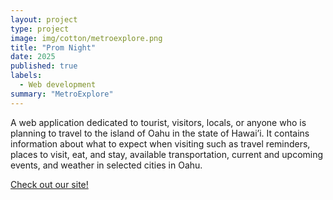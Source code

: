 ```yaml
---
layout: project
type: project
image: img/cotton/metroexplore.png
title: "Prom Night"
date: 2025
published: true
labels:
  - Web development
summary: "MetroExplore"
---
```


A web application dedicated to tourist, visitors, locals, or anyone who is planning to travel to the island of Oahu in the state of Hawai’i. It contains information about what to expect when visiting such as travel reminders, places to visit, eat, and stay, available transportation, current and upcoming events, and weather in selected cities in Oahu.

[Check out our site!](https://metroexplore.com)